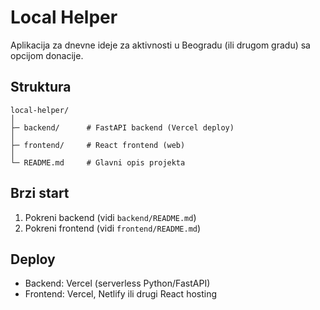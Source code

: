 # Local Helper

Aplikacija za dnevne ideje za aktivnosti u Beogradu (ili drugom gradu) sa opcijom donacije.

## Struktura

```
local-helper/
│
├─ backend/      # FastAPI backend (Vercel deploy)
│
├─ frontend/     # React frontend (web)
│
└─ README.md     # Glavni opis projekta
```

## Brzi start

1. Pokreni backend (vidi `backend/README.md`)
2. Pokreni frontend (vidi `frontend/README.md`)

## Deploy

- Backend: Vercel (serverless Python/FastAPI)
- Frontend: Vercel, Netlify ili drugi React hosting